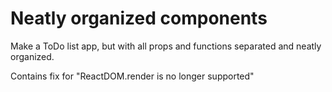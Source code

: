 # Neatly organized components

Make a ToDo list app, but with all props and functions separated and neatly organized.

Contains fix for "ReactDOM.render is no longer supported"